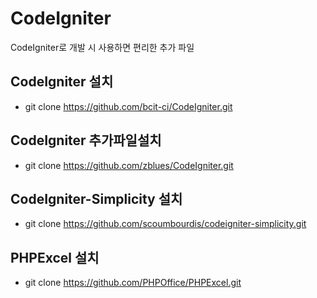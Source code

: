 # CodeIgniter
CodeIgniter로 개발 시 사용하면 편리한 추가 파일

## CodeIgniter 설치
* git clone https://github.com/bcit-ci/CodeIgniter.git

## CodeIgniter 추가파일설치
* git clone https://github.com/zblues/CodeIgniter.git

## CodeIgniter-Simplicity 설치
* git clone https://github.com/scoumbourdis/codeigniter-simplicity.git

## PHPExcel 설치
* git clone https://github.com/PHPOffice/PHPExcel.git
